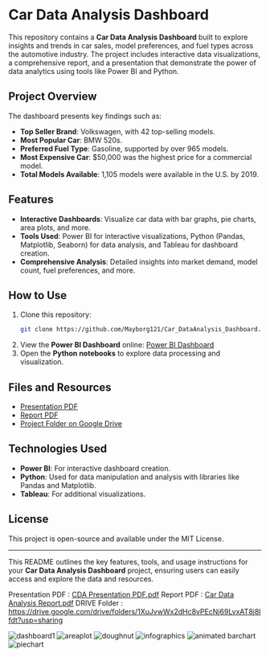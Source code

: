 
# Car Data Analysis Dashboard

This repository contains a **Car Data Analysis Dashboard** built to explore insights and trends in car sales, model preferences, and fuel types across the automotive industry. The project includes interactive data visualizations, a comprehensive report, and a presentation that demonstrate the power of data analytics using tools like Power BI and Python.

## Project Overview

The dashboard presents key findings such as:

- **Top Seller Brand**: Volkswagen, with 42 top-selling models.
- **Most Popular Car**: BMW 520s.
- **Preferred Fuel Type**: Gasoline, supported by over 965 models.
- **Most Expensive Car**: $50,000 was the highest price for a commercial model.
- **Total Models Available**: 1,105 models were available in the U.S. by 2019.

## Features

- **Interactive Dashboards**: Visualize car data with bar graphs, pie charts, area plots, and more.
- **Tools Used**: Power BI for interactive visualizations, Python (Pandas, Matplotlib, Seaborn) for data analysis, and Tableau for dashboard creation.
- **Comprehensive Analysis**: Detailed insights into market demand, model count, fuel preferences, and more.

## How to Use

1. Clone this repository:
   ```bash
   git clone https://github.com/Mayborg121/Car_DataAnalysis_Dashboard.git
   ```
2. View the **Power BI Dashboard** online: [Power BI Dashboard](https://app.powerbi.com/groups/me/reports/6f3bfc48-1937-40dd-a0d9-bde598ddeb09?ctid=5e64feff-a45c-41a2-9fe6-106502c90585&pbi_source=linkShare)
3. Open the **Python notebooks** to explore data processing and visualization.

## Files and Resources

- [Presentation PDF](https://drive.google.com/drive/u/0/folders/1sReBxwUikCum9UItdbNni3oca5jkeIGh)
- [Report PDF]([https://drive.google.com/drive/u/0/folders/1sReBxwUikCum9UItdbNni3oca5jkeIGh](https://drive.google.com/file/d/1zj1glFRTcmhgrY71PKfYCN7Oe1dYTXIK/view?usp=sharing))
- [Project Folder on Google Drive](https://drive.google.com/drive/folders/1XuJvwWx2dHc8vPEcNj69LvxAT8j8lfdt?usp=sharing)

## Technologies Used

- **Power BI**: For interactive dashboard creation.
- **Python**: Used for data manipulation and analysis with libraries like Pandas and Matplotlib.
- **Tableau**: For additional visualizations.

## License

This project is open-source and available under the MIT License.

---

This README outlines the key features, tools, and usage instructions for your **Car Data Analysis Dashboard** project, ensuring users can easily access and explore the data and resources.



Presentation PDF :
[CDA Presentation PDF.pdf](https://github.com/Mayborg121/Car_DataAnalysis_Dashboard/files/15286989/CDA.Presentation.PDF.pdf)
Report PDF :
[Car Data Analysis Report.pdf](https://github.com/Mayborg121/Car_DataAnalysis_Dashboard/files/15286996/Car.Data.Analysis.Report.pdf)
DRIVE Folder :
https://drive.google.com/drive/folders/1XuJvwWx2dHc8vPEcNj69LvxAT8j8lfdt?usp=sharing

![dashboard1](https://github.com/Mayborg121/Car_DataAnalysis_Dashboard/assets/72288591/2d517718-f891-4051-8bb3-5cce130931c5)
![areaplot](https://github.com/Mayborg121/Car_DataAnalysis_Dashboard/assets/72288591/3e7e762d-fbef-4c8f-8e83-e211a28e2286)
![doughnut](https://github.com/Mayborg121/Car_DataAnalysis_Dashboard/assets/72288591/33b7ebd5-5374-4cd8-9eee-d2334c795076)
![infographics](https://github.com/Mayborg121/Car_DataAnalysis_Dashboard/assets/72288591/2f03e2dc-190a-4631-baee-3a380fc890b8)
![animated barchart](https://github.com/Mayborg121/Car_DataAnalysis_Dashboard/assets/72288591/ea44662d-1fcc-4a5e-9c40-e9c4b2c934fb)
![piechart](https://github.com/Mayborg121/Car_DataAnalysis_Dashboard/assets/72288591/66ec99a0-3a26-4e20-a022-7ecf3ca421f8)
